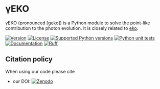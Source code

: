 # γEKO

γEKO (pronounced [geko]) is a Python module to solve the point-like contribution to the photon evolution. It is closely related to [eko](https://github.com/NNPDF/eko).

[![Version](https://img.shields.io/pypi/v/geko.svg)](https://pypi.python.org/pypi/geko)
[![License](https://img.shields.io/pypi/l/geko.svg)](https://github.com/felixhekhorn/geko/blob/main/LICENSE)
[![Supported Python versions](https://img.shields.io/pypi/pyversions/geko.svg)](https://pypi.python.org/pypi/geko)
[![Python unit tests](https://github.com/felixhekhorn/geko/actions/workflows/unittests.yml/badge.svg)](https://github.com/felixhekhorn/geko/actions/workflows/unittests.yml)
[![Documentation](https://app.readthedocs.org/projects/geko/badge/?version=latest)](https://geko.readthedocs.io/en/latest)
[![Ruff](https://img.shields.io/endpoint?url=https://raw.githubusercontent.com/astral-sh/ruff/main/assets/badge/v2.json)](https://github.com/astral-sh/ruff)

## Citation policy

When using our code please cite

- our DOI: [![Zenodo](https://zenodo.org/badge/DOI/10.5281/zenodo.16032672.svg)](https://doi.org/10.5281/zenodo.16032672)
